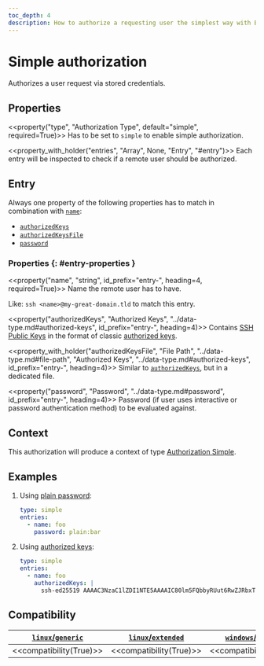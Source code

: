 ```yaml
---
toc_depth: 4
description: How to authorize a requesting user the simplest way with Bifröst.
---
```


# Simple authorization

Authorizes a user request via stored credentials.

## Properties

<<property("type", "Authorization Type", default="simple", required=True)>>
Has to be set to `simple` to enable simple authorization.

<<property_with_holder("entries", "Array", None, "Entry", "#entry")>>
Each entry will be inspected to check if a remote user should be authorized.

## Entry

Always one property of the following properties has to match in combination with [`name`](#entry-property-name):

* [`authorizedKeys`](#entry-property-authorizedKeys)
* [`authorizedKeysFile`](#entry-property-authorizedKeysFile)
* [`password`](#entry-property-password)

### Properties {: #entry-properties }

<<property("name", "string", id_prefix="entry-", heading=4, required=True)>>
Name the remote user has to have.

Like: `ssh <name>@my-great-domain.tld` to match this entry.

<<property("authorizedKeys", "Authorized Keys", "../data-type.md#authorized-keys", id_prefix="entry-", heading=4)>>
Contains [SSH Public Keys](../data-type.md#ssh-public-key) in the format of classic [authorized keys](../data-type.md#authorized-keys).

<<property_with_holder("authorizedKeysFile", "File Path", "../data-type.md#file-path", "Authorized Keys", "../data-type.md#authorized-keys", id_prefix="entry-", heading=4)>>
Similar to [`authorizedKeys`](#entry-property-authorizedKeys), but in a dedicated file.

<<property("password", "Password", "../data-type.md#password", id_prefix="entry-", heading=4)>>
Password (if user uses interactive or password authentication method) to be evaluated against.

## Context

This authorization will produce a context of type [Authorization Simple](../context/authorization.md#simple).

## Examples

1. Using [plain password](#entry-property-password):
   ```yaml
   type: simple
   entries:
     - name: foo
       password: plain:bar
   ```
2. Using [authorized keys](#entry-property-authorizedKeys):
   ```yaml
   type: simple
   entries:
     - name: foo
       authorizedKeys: |
         ssh-ed25519 AAAAC3NzaC1lZDI1NTE5AAAAIC80lm5FQbbyRUut6RwZJRbxTLO3W4f08ITDi9fA3+jx foo@foo.tld
   ```

## Compatibility

| [`linux`/`generic`](../../setup/distribution.md#linux-generic) | [`linux`/`extended`](../../setup/distribution.md#linux-extended) | [`windows`/`generic`](../../setup/distribution.md#windows-generic) |
| - | - | - |
| <<compatibility(True)>> | <<compatibility(True)>> | <<compatibility(True)>> |

